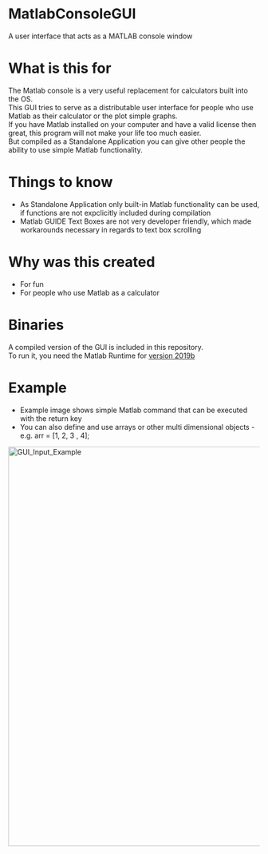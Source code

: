 # MatlabConsoleGUI
A user interface that acts as a MATLAB console window

# What is this for
The Matlab console is a very useful replacement for calculators built into the OS.<br>
This GUI tries to serve as a distributable user interface for people who use Matlab as their calculator or the plot simple graphs.<br>
If you have Matlab installed on your computer and have a valid license then great, this program will not make your life too much easier.<br>
But compiled as a Standalone Application you can give other people the ability to use simple Matlab functionality.<br>

# Things to know
- As Standalone Application only built-in Matlab functionality can be used, if functions are not expclicitly included during compilation
- Matlab GUIDE Text Boxes are not very developer friendly, which made workarounds necessary in regards to text box scrolling

# Why was this created
- For fun
- For people who use Matlab as a calculator

# Binaries
A compiled version of the GUI is included in this repository.<br>
To run it, you need the Matlab Runtime for [version 2019b](https://de.mathworks.com/products/compiler/matlab-runtime.html)

# Example
- Example image shows simple Matlab command that can be executed with the return key
- You can also define and use arrays or other multi dimensional objects - e.g. arr = [1, 2, 3 , 4];

  
<img width="800" alt="GUI_Input_Example" src="https://github.com/user-attachments/assets/4f3f1850-1f72-4863-86ef-87ae14d556e9" />

